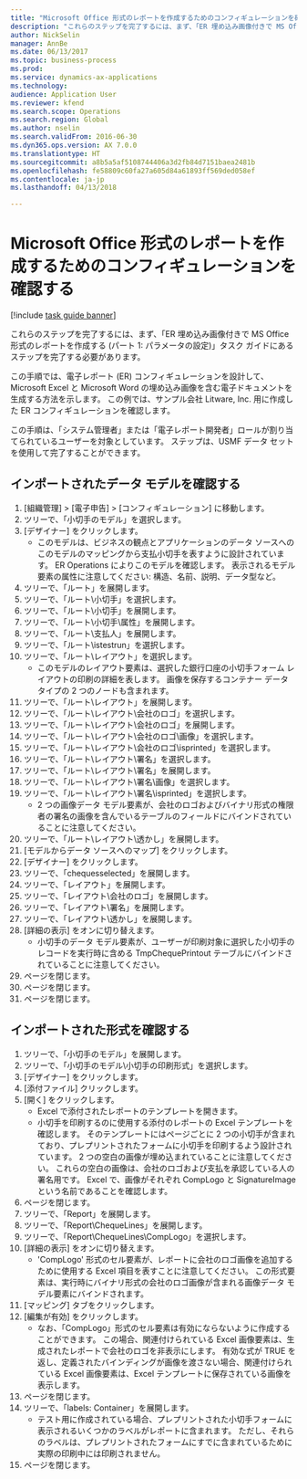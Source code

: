 ```yaml
--- 
title: "Microsoft Office 形式のレポートを作成するためのコンフィギュレーションを確認する"
description: "これらのステップを完了するには、まず、「ER 埋め込み画像付きで MS Office 形式のレポートを作成する (パート 1 - パラメータの設定)」タスク ガイドにあるステップを完了する必要があります。"
author: NickSelin
manager: AnnBe
ms.date: 06/13/2017
ms.topic: business-process
ms.prod: 
ms.service: dynamics-ax-applications
ms.technology: 
audience: Application User
ms.reviewer: kfend
ms.search.scope: Operations
ms.search.region: Global
ms.author: nselin
ms.search.validFrom: 2016-06-30
ms.dyn365.ops.version: AX 7.0.0
ms.translationtype: HT
ms.sourcegitcommit: a8b5a5af5108744406a3d2fb84d7151baea2481b
ms.openlocfilehash: fe58809c60fa27a605d84a61893ff569ded058ef
ms.contentlocale: ja-jp
ms.lasthandoff: 04/13/2018

---
```

# <a name="review-configurations-to-make-reports-in-microsoft-office-formats-with-embedded-images"></a>Microsoft Office 形式のレポートを作成するためのコンフィギュレーションを確認する

[!include [task guide banner](../../includes/task-guide-banner.md)]

これらのステップを完了するには、まず、「ER 埋め込み画像付きで MS Office 形式のレポートを作成する (パート 1: パラメータの設定)」タスク ガイドにあるステップを完了する必要があります。

この手順では、電子レポート (ER) コンフィギュレーションを設計して、Microsoft Excel と Microsoft Word の埋め込み画像を含む電子ドキュメントを生成する方法を示します。 この例では、サンプル会社 Litware, Inc. 用に作成した ER コンフィギュレーションを確認します。 

この手順は、「システム管理者」または「電子レポート開発者」ロールが割り当てられているユーザーを対象としています。 ステップは、USMF データ セットを使用して完了することができます。


## <a name="review-the-imported-data-model"></a>インポートされたデータ モデルを確認する
1. [組織管理] > [電子申告] > [コンフィギュレーション] に移動します。
2. ツリーで、「小切手のモデル」を選択します。
3. [デザイナー] をクリックします。
    * このモデルは、ビジネスの観点とアプリケーションのデータ ソースへのこのモデルのマッピングから支払小切手を表すように設計されています。 ER Operations によりこのモデルを確認します。 表示されるモデル要素の属性に注意してください: 構造、名前、説明、データ型など。   
4. ツリーで、「ルート」を展開します。
5. ツリーで、「ルート\小切手」を選択します。
6. ツリーで、「ルート\小切手」を展開します。
7. ツリーで、「ルート\小切手\属性」を展開します。
8. ツリーで、「ルート\支払人」を展開します。
9. ツリーで、「ルート\istestrun」を選択します。
10. ツリーで、「ルート\レイアウト」を選択します。
    * このモデルのレイアウト要素は、選択した銀行口座の小切手フォーム レイアウトの印刷の詳細を表します。 画像を保存するコンテナー データ タイプの 2 つのノードも含まれます。   
11. ツリーで、「ルート\レイアウト」を展開します。
12. ツリーで、「ルート\レイアウト\会社のロゴ」を選択します。
13. ツリーで、「ルート\レイアウト\会社のロゴ」を展開します。
14. ツリーで、「ルート\レイアウト\会社のロゴ\画像」を選択します。
15. ツリーで、「ルート\レイアウト\会社のロゴ\isprinted」を選択します。
16. ツリーで、「ルート\レイアウト\署名」を選択します。
17. ツリーで、「ルート\レイアウト\署名」を展開します。
18. ツリーで、「ルート\レイアウト\署名\画像」を選択します。
19. ツリーで、「ルート\レイアウト\署名\isprinted」を選択します。
    * 2 つの画像データ モデル要素が、会社のロゴおよびバイナリ形式の権限者の署名の画像を含んでいるテーブルのフィールドにバインドされていることに注意してください。  
20. ツリーで、「ルート\レイアウト\透かし」を展開します。
21. [モデルからデータ ソースへのマップ] をクリックします。
22. [デザイナー] をクリックします。
23. ツリーで、「chequesselected」を展開します。
24. ツリーで、「レイアウト」を展開します。
25. ツリーで、「レイアウト\会社のロゴ」を展開します。
26. ツリーで、「レイアウト\署名」を展開します。
27. ツリーで、「レイアウト\透かし」を展開します。
28. [詳細の表示] をオンに切り替えます。
    * 小切手のデータ モデル要素が、ユーザーが印刷対象に選択した小切手のレコードを実行時に含める TmpChequePrintout テーブルにバインドされていることに注意してください。   
29. ページを閉じます。
30. ページを閉じます。
31. ページを閉じます。

## <a name="review-the-imported-format"></a>インポートされた形式を確認する
1. ツリーで、「小切手のモデル」を展開します。
2. ツリーで、「小切手のモデル\小切手の印刷形式」を選択します。
3. [デザイナー] をクリックします。
4. [添付ファイル] クリックします。
5. [開く] をクリックします。
    * Excel で添付されたレポートのテンプレートを開きます。  
    * 小切手を印刷するのに使用する添付のレポートの Excel テンプレートを確認します。 そのテンプレートにはページごとに 2 つの小切手が含まれており、プレプリントされたフォームに小切手を印刷するよう設計されています。 2 つの空白の画像が埋め込まれていることに注意してください。 これらの空白の画像は、会社のロゴおよび支払を承認している人の署名用です。 Excel で、画像がそれぞれ CompLogo と SignatureImage という名前であることを確認します。   
6. ページを閉じます。
7. ツリーで、「Report」を展開します。
8. ツリーで、「Report\ChequeLines」を展開します。
9. ツリーで、「Report\ChequeLines\CompLogo」を選択します。
10. [詳細の表示] をオンに切り替えます。
    * 'CompLogo' 形式のセル要素が、レポートに会社のロゴ画像を追加するために使用する Excel 項目を表すことに注意してください。 この形式要素は、実行時にバイナリ形式の会社のロゴ画像が含まれる画像データ モデル要素にバインドされます。   
11. [マッピング] タブをクリックします。
12. [編集が有効] をクリックします。
    * なお、「CompLogo」形式のセル要素は有効にならないように作成することができます。 この場合、関連付けられている Excel 画像要素は、生成されたレポートで会社のロゴを非表示にします。 有効な式が TRUE を返し、定義されたバインディングが画像を渡さない場合、関連付けられている Excel 画像要素は、Excel テンプレートに保存されている画像を表示します。   
13. ページを閉じます。
14. ツリーで、「labels: Container」を展開します。
    * テスト用に作成されている場合、プレプリントされた小切手フォームに表示されるいくつかのラベルがレポートに含まれます。 ただし、それらのラベルは、プレプリントされたフォームにすでに含まれているために実際の印刷中には印刷されません。  
15. ページを閉じます。


